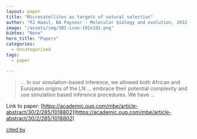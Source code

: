 ```yaml
---
layout: paper
title: "Microsatellites as targets of natural selection"
author: "RJ Haasl, BA Payseur - Molecular biology and evolution, 2012 - academic.oup.com"
image: "/assets/img/SBI-icon-192x192.png"
bibtex: "None"
hero_title: "Papers"
categories:
  - Uncategorized
tags:
  - paper

---
```

>… In our simulation-based inference, we allowed both African and European origins of the LN … embrace their potential complexity and use simulation based inference procedures. We have …

Link to paper: [https://academic.oup.com/mbe/article-abstract/30/2/285/1018802](https://academic.oup.com/mbe/article-abstract/30/2/285/1018802)

[cited by](https://scholar.google.com/scholar?cites=14257165463492868799&as_sdt=2005&sciodt=0,5&hl=en&num=20)
